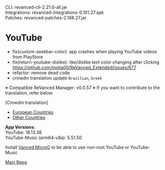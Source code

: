 CLI: revanced-cli-2.21.0-all.jar  
Integrations: revanced-integrations-0.101.27.apk  
Patches: revanced-patches-2.168.27.jar  

YouTube
==
- fix(custom-seekbar-color): app crashes when playing YouTube videos from PlayStore
- fix(return-youtube-dislike): like/dislike text color changing after clicking https://github.com/inotia00/ReVanced_Extended/issues/677
- refactor: remove dead code
- crowdin translation update
`Brazilian`, `Greek`


※ Compatible ReVanced Manager: v0.0.57
※ If you want to contribute to the translation, refer below

[Crowdin translation]
- [European Countries](https://crowdin.com/project/revancedextendedeu)
- [Other Countries](https://crowdin.com/project/revancedextended)
  
**App Versions:**  
YouTube: 18.13.38  
YouTube-Music (arm64-v8a): 5.51.50  

Install [Vanced MicroG](https://github.com/inotia00/VancedMicroG/releases) to be able to use non-root YouTube or YouTube-Music  

[Main Repo](https://github.com/NoName-exe/revanced-extended-mnml)  
